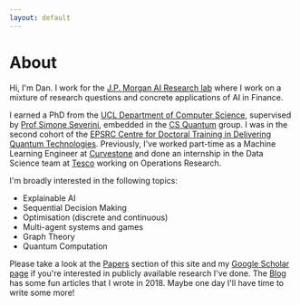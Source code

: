 ```yaml
---
layout: default
---
```


# About
                                   
<!-- <img src="assets/photos/dallemini_cropped.png" alt="ddervs_photo" style="width:100%; display: block; margin-left: auto; margin-right: auto;"> -->

Hi, I'm Dan. I work for the [J.P. Morgan AI Research lab](https://www.jpmorgan.com/global/technology/artificial-intelligence) where I work on a mixture of research questions and concrete applications of AI in Finance. 

I earned a PhD from the [UCL Department of Computer Science](http://www.cs.ucl.ac.uk/home/), supervised by [Prof Simone Severini](http://www.ucl.ac.uk/~ucapsse/), embedded in the [CS Quantum](https://quantum.cs.ucl.ac.uk) group. I was in the second cohort of the [EPSRC Centre for Doctoral Training in Delivering Quantum Technologies](www.uclq.org/centre-for-doctoral-training/). Previously, I've worked part-time as a Machine Learning Engineer at [Curvestone](https://www.curvestone.io/) and done an internship in the Data Science team at [Tesco](https://www.tesco.com) working on Operations Research. 

I'm broadly interested in the following topics:

- Explainable AI
- Sequential Decision Making
- Optimisation (discrete and continuous)
- Multi-agent systems and games
- Graph Theory
- Quantum Computation

Please take a look at the [Papers](papers.md) section of this site and my [Google Scholar page](https://scholar.google.com/citations?user=ttWrIOcAAAAJ&hl=en) if you're interested in publicly available research I've done. The [Blog](blog.html) has some fun articles that I wrote in 2018. Maybe one day I'll have time to write some more!